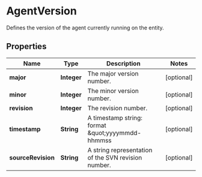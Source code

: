 

# AgentVersion

Defines the version of the agent currently running on the entity.

## Properties

| Name | Type | Description | Notes |
|------------ | ------------- | ------------- | -------------|
|**major** | **Integer** | The major version number. |  [optional] |
|**minor** | **Integer** | The minor version number. |  [optional] |
|**revision** | **Integer** | The revision number. |  [optional] |
|**timestamp** | **String** | A timestamp string: format \&quot;yyyymmdd-hhmmss |  [optional] |
|**sourceRevision** | **String** | A string representation of the SVN revision number. |  [optional] |



